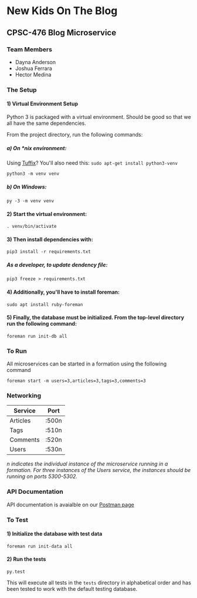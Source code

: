 # New Kids On The Blog

## CPSC-476 Blog Microservice

### Team Members

* Dayna Anderson
* Joshua Ferrara
* Hector Medina

### The Setup

#### 1) Virtual Environment Setup

Python 3 is packaged with a virtual environment. Should be good so that we all have the same dependencies.

From the project directory, run the following commands:

##### a) On *nix environment:

Using [Tuffix](https://github.com/kevinwortman/tuffix)? You'll also need this: `sudo apt-get install python3-venv`

`python3 -m venv venv`

##### b) On Windows:

`py -3 -m venv venv`

#### 2) Start the virtual environment:

`. venv/bin/activate`

#### 3) Then install dependencies with:

`pip3 install -r requirements.txt`

##### As a developer, to update dendency file:

`pip3 freeze > requirements.txt`

#### 4) Additionally, you'll have to install foreman:

`sudo apt install ruby-foreman`

#### 5) Finally, the database must be initialized. From the top-level directory run the following command:

`foreman run init-db all`

### To Run

All microservices can be started in a formation using the following command

`foreman start -m users=3,articles=3,tags=3,comments=3`

### Networking

| Service  | Port  |
|----------|-------|
| Articles | :500n |
| Tags     | :510n |
| Comments | :520n |
| Users    | :530n |

*n indicates the individual instance of the microservice running in a formation. For three instances of the Users service, the instances should be running on ports 5300-5302.*

### API Documentation

API documentation is avaialble on our [Postman page](https://documenter.getpostman.com/view/262836/S11PpFTY)

### To Test

#### 1) Initialize the database with test data

`foreman run init-data all`

#### 2) Run the tests

`py.test`

This will execute all tests in the `tests` directory in alphabetical order and has been tested to work with the default testing database.
